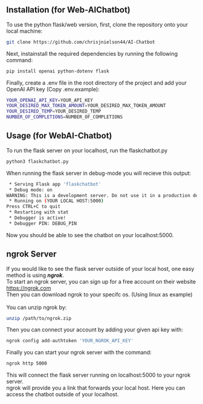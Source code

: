 ## Installation (for Web-AIChatbot)
To use the python flask/web version, first, clone the repository onto your local machine:
```bash
git clone https://github.com/chrisjnielson44/AI-Chatbot
```
Next, instainstall the required dependencies by running the following command:
```bash
pip install openai python-dotenv flask
```
Finally, create a .env file in the root directory of the project and add your OpenAI API key (Copy .env.example):
```bash
YOUR_OPENAI_API_KEY=YOUR_API_KEY
YOUR_DESIRED_MAX_TOKEN_AMOUNT=YOUR_DESIRED_MAX_TOKEN_AMOUNT
YOUR_DESIRED_TEMP=YOUR_DESIRED_TEMP
NUMBER_OF_COMPLETIONS=NUMBER_OF_COMPLETIONS
```

## Usage (for WebAI-Chatbot)
To run the flask server on your localhost, run the flaskchatbot.py
```bash
python3 flaskchatbot.py
```
When running the flask server in debug-mode you will recieve this output:
```bash 
 * Serving Flask app 'flaskchatbot'
 * Debug mode: on
WARNING: This is a development server. Do not use it in a production deployment. Use a production WSGI server instead.
 * Running on (YOUR LOCAL HOST:5000)
Press CTRL+C to quit
 * Restarting with stat
 * Debugger is active!
 * Debugger PIN: DEBUG_PIN
 ```
Now you should be able to see the chatbot on your localhost:5000.
## ngrok Server
If you would like to see the flask server outside of your local host, one easy method is using ***ngrok***.\
To start an ngrok server, you can sign up for a free account on their website https://ngrok.com \
Then you can download ngrok to your specifc os. (Using linux as example) \
\
You can unzip ngrok by:
```bash
unzip /path/to/ngrok.zip
```
Then you can connect your account by adding your given api key with:
```bash
ngrok config add-authtoken 'YOUR_NGROK_API_KEY'
```
Finally you can start your ngrok server with the command:
```bash
ngrok http 5000
```
This will connect the flask server running on localhost:5000 to your ngrok server. \
ngrok will provide you a link that forwards your local host. Here you can access the chatbot outside of your localhost.
